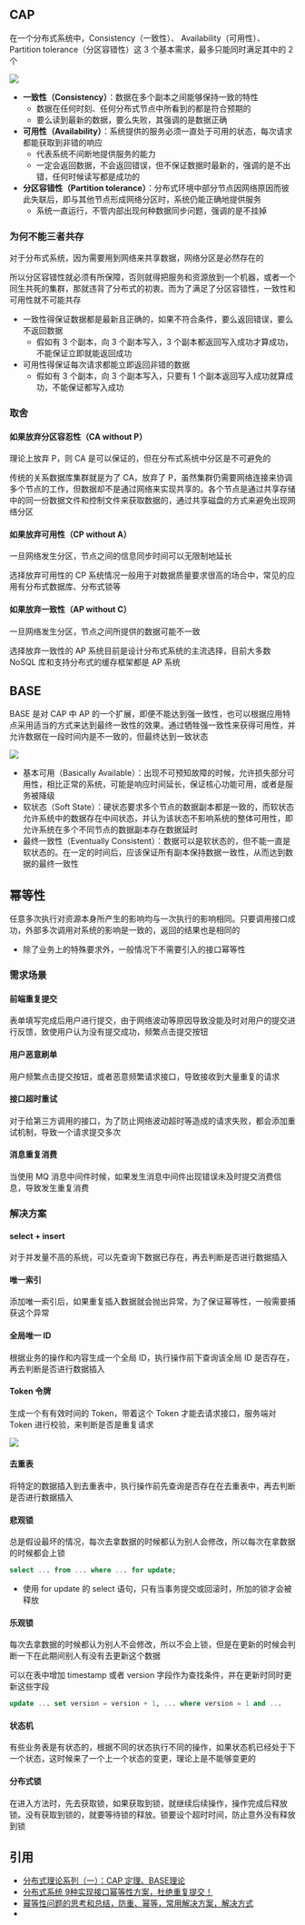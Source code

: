 ## CAP

在一个分布式系统中，Consistency（一致性）、 Availability（可用性）、Partition tolerance（分区容错性）这 3 个基本需求，最多只能同时满足其中的 2 个

![](./md.assets/cap.png)

- **一致性（Consistency）**：数据在多个副本之间能够保持一致的特性
  - 数据在任何时刻、任何分布式节点中所看到的都是符合预期的
  - 要么读到最新的数据，要么失败，其强调的是数据正确
- **可用性（Availability）**：系统提供的服务必须一直处于可用的状态，每次请求都能获取到非错的响应
  - 代表系统不间断地提供服务的能力
  - 一定会返回数据，不会返回错误，但不保证数据时最新的，强调的是不出错，任何时候读写都是成功的
- **分区容错性（Partition tolerance）**：分布式环境中部分节点因网络原因而彼此失联后，即与其他节点形成网络分区时，系统仍能正确地提供服务
  - 系统一直运行，不管内部出现何种数据同步问题，强调的是不挂掉

### 为何不能三者共存

对于分布式系统，因为需要用到网络来共享数据，网络分区是必然存在的

所以分区容错性就必须有所保障，否则就得把服务和资源放到一个机器，或者一个同生共死的集群，那就违背了分布式的初衷。而为了满足了分区容错性，一致性和可用性就不可能共存

- 一致性得保证数据都是最新且正确的，如果不符合条件，要么返回错误，要么不返回数据
  - 假如有 3 个副本，向 3 个副本写入，3 个副本都返回写入成功才算成功，不能保证立即就能返回成功
- 可用性得保证每次请求都能立即返回非错的数据
  - 假如有 3 个副本，向 3 个副本写入，只要有 1 个副本返回写入成功就算成功，不能保证都写入成功

### 取舍

#### 如果放弃分区容忍性（CA without P）

理论上放弃 P，则 CA 是可以保证的，但在分布式系统中分区是不可避免的

传统的关系数据库集群就是为了 CA，放弃了 P，虽然集群仍需要网络连接来协调多个节点的工作，但数据却不是通过网络来实现共享的。各个节点是通过共享存储中的同一份数据文件和控制文件来获取数据的，通过共享磁盘的方式来避免出现网络分区

#### 如果放弃可用性（CP without A）

一旦网络发生分区，节点之间的信息同步时间可以无限制地延长

选择放弃可用性的 CP 系统情况一般用于对数据质量要求很高的场合中，常见的应用有分布式数据库、分布式锁等

#### 如果放弃一致性（AP without C）

一旦网络发生分区，节点之间所提供的数据可能不一致

选择放弃一致性的 AP 系统目前是设计分布式系统的主流选择，目前大多数 NoSQL 库和支持分布式的缓存框架都是 AP 系统

## BASE

BASE 是对 CAP 中 AP 的一个扩展，即便不能达到强一致性，也可以根据应用特点采用适当的方式来达到最终一致性的效果。通过牺牲强一致性来获得可用性，并允许数据在一段时间内是不一致的，但最终达到一致状态

![](./md.assets/base.png)

- 基本可用（Basically Available）：出现不可预知故障的时候，允许损失部分可用性，相比正常的系统，可能是响应时间延长，保证核心功能可用，或者是服务被降级
- 软状态（Soft State）：硬状态要求多个节点的数据副本都是一致的，而软状态允许系统中的数据存在中间状态，并认为该状态不影响系统的整体可用性，即允许系统在多个不同节点的数据副本存在数据延时
- 最终一致性（Eventually Consistent）：数据可以是软状态的，但不能一直是软状态的。在一定的时间后，应该保证所有副本保持数据一致性，从而达到数据的最终一致性

## 幂等性

任意多次执行对资源本身所产生的影响均与一次执行的影响相同。只要调用接口成功，外部多次调用对系统的影响是一致的，返回的结果也是相同的

- 除了业务上的特殊要求外，一般情况下不需要引入的接口幂等性

### 需求场景

#### 前端重复提交

表单填写完成后用户进行提交，由于网络波动等原因导致没能及时对用户的提交进行反馈，致使用户认为没有提交成功，频繁点击提交按钮

#### 用户恶意刷单

用户频繁点击提交按钮，或者恶意频繁请求接口，导致接收到大量重复的请求

#### 接口超时重试

对于给第三方调用的接口，为了防止网络波动超时等造成的请求失败，都会添加重试机制，导致一个请求提交多次

#### 消息重复消费

当使用 MQ 消息中间件时候，如果发生消息中间件出现错误未及时提交消费信息，导致发生重复消费

### 解决方案

#### select + insert

对于并发量不高的系统，可以先查询下数据已存在，再去判断是否进行数据插入

#### 唯一索引

添加唯一索引后，如果重复插入数据就会抛出异常，为了保证幂等性，一般需要捕获这个异常

#### 全局唯一 ID

根据业务的操作和内容生成一个全局 ID，执行操作前下查询该全局 ID 是否存在，再去判断是否进行数据插入

#### Token 令牌

生成一个有有效时间的 Token，带着这个 Token 才能去请求接口，服务端对 Token 进行校验，来判断是否是重复请求

![](./md.assets/token.png)

#### 去重表

将特定的数据插入到去重表中，执行操作前先查询是否存在在去重表中，再去判断是否进行数据插入

#### 悲观锁

总是假设最坏的情况，每次去拿数据的时候都认为别人会修改，所以每次在拿数据的时候都会上锁

```sql
select ... from ... where ... for update;
```

- 使用 for update 的 select 语句，只有当事务提交或回滚时，所加的锁才会被释放

#### 乐观锁

每次去拿数据的时候都认为别人不会修改，所以不会上锁，但是在更新的时候会判断一下在此期间别人有没有去更新这个数据

可以在表中增加 timestamp 或者 version 字段作为查找条件，并在更新时同时更新这些字段

```sql
update ... set version = version + 1, ... where version = 1 and ...
```

#### 状态机

有些业务表是有状态的，根据不同的状态执行不同的操作，如果状态机已经处于下一个状态，这时候来了一个上一个状态的变更，理论上是不能够变更的

#### 分布式锁

在进入方法时，先去获取锁，如果获取到锁，就继续后续操作，操作完成后释放锁。没有获取到锁的，就要等待锁的释放。锁要设个超时时间，防止意外没有释放到锁

## 引用

- [分布式理论系列（一）：CAP 定理、BASE理论](https://juejin.cn/post/6844904116100022280?searchId=20231204154642C694A522C23ABC46937F)
- [分布式系统 9种实现接口幂等性方案，杜绝重复提交！](https://mp.weixin.qq.com/s/Nc1ReyCFm1KbAXIWE5I2hQ)
- [幂等性问题的思考和总结，防重、幂等，常用解决方案，解决方式](https://mp.weixin.qq.com/s/p4UuQlGOcd3FnFRH1shyVQ)
- []()
